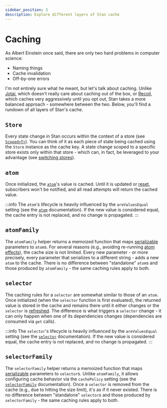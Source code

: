 ```yaml
---
sidebar_position: 3
description: Explore different layers of Stan cache
---
```


# Caching

As Albert Einstein once said, there are only two hard problems in computer science:

- Naming things
- Cache invalidation
- Off-by-one errors

I'm not entirely sure what he meant, but let's talk about caching. Unlike [Jotai](https://jotai.org), which doesn't really care about caching out of the box, or [Recoil](https://recoiljs.org/), which caches very aggressively until you opt out, Stan takes a more balanced approach - somewhere between the two. Below, you'll find a rundown of all layers of Stan's cache.

## `Store`

Every state change in Stan occurs within the context of a store (see [`Scoped<T>`](../api/store.md#scopedt)). You can think of it as each piece of state being cached using the `Store` instance as the cache key. A state change scoped to a specific store exists only within that store - which can, in fact, be leveraged to your advantage (see [switching stores](https://github.com/rkrupinski/stan/tree/master/packages/examples/switching-stores)).

## `atom`

Once initialized, the [`atom`](../api/atom.md)'s value is cached. Until it is updated or [reset](../api/utils.md#reset), subscribers won't be notified, and all read attempts will return the cached value.

:::info
The `atom`'s lifecycle is heavily influenced by the `areValuesEqual` setting (see the [`atom`](../api/atom.md) documentation). If the new value is considered equal, the cache entry is not replaced, and no change is propagated.
:::

## `atomFamily`

The `atomFamily` helper returns a memoized function that maps [serializable](../guides/param-serialization.md) parameters to `atom`s. For several reasons (e.g., avoiding re-running [atom effects](../api/atom.md#atom-effects)), the cache size is not limited. Every new parameter - or more precisely, every parameter that serializes to a different string - adds a new `atom` to the cache. There is no difference between "standalone" `atom`s and those produced by `atomFamily` - the same caching rules apply to both.

## `selector`

The caching rules for a `selector` are somewhat similar to those of an `atom`. Once initialized (when the `selector` function is first evaluated), the returned value is stored in the cache and remains there until it either changes or the `selector` is [refreshed](../api/utils.md#refresh). The difference is what triggers a `selector` change - it can only happen when one of its dependencies changes (dependencies are consumed via `get` calls).

:::info
The `selector`'s lifecycle is heavily influenced by the `areValuesEqual` setting (see the [`selector`](../api/selector.md) documentation). If the new value is considered equal, the cache entry is not replaced, and no change is propagated.
:::

## `selectorFamily`

The `selectorFamily` helper returns a memoized function that maps [serializable](../guides/param-serialization.md) parameters to `selector`s. Unlike `atomFamily`, it allows configuring cache behavior via the `cachePolicy` setting (see the [`selectorFamily`](../api/selectorFamily.md) documentation). Once a `selector` is removed from the cache (e.g., due to hitting the size limit), it's as if it never existed. There is no difference between "standalone" `selector`s and those produced by `selectorFamily` - the same caching rules apply to both.
